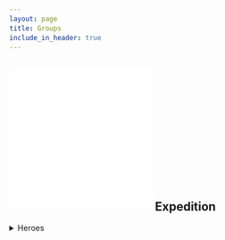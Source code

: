 ```yaml
---
layout: page
title: Groups
include_in_header: true
---
```


## <img src='assets/groups/Expedition.png'/> Expedition 
<details>
  <summary>Heroes</summary>
   
### Synergy
+1 Energy with winning wave
+2 Energy with winning wave

### Heroes

```
<img src='assets/heroes/Runner.png'/>
Rarity : Common
Damage : 10
Runes : IRON
Skill : Gain 1 / 1 / 1 / 2 Energy
Skill Type : Active
Skill Rate : 30 / 40 / 50 / 50
```
```
<img src='assets/heroes/Alchemist.png'/>
   --exp_name exp
```
```
<img src='assets/heroes/Chef.png'/>
   --exp_name exp
```
```
<img src='assets/heroes/Swordman.png'/>
   --exp_name exp
```
```
<img src='assets/heroes/FortuneTeller.png'/>
   --exp_name exp
```
```
<img src='assets/heroes/Pioneer.png'/>
   --exp_name exp
```

</details>